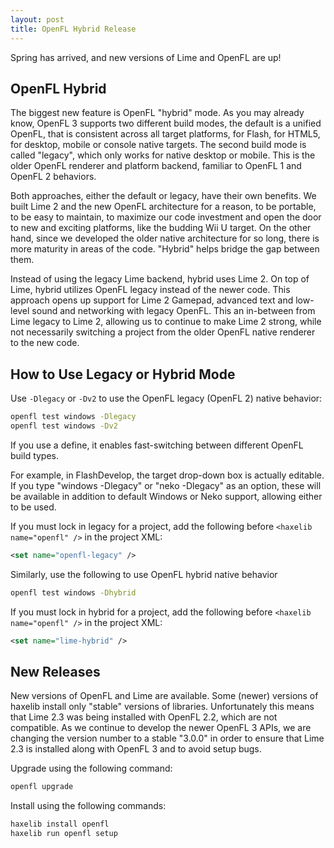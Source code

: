 ```yaml
---
layout: post
title: OpenFL Hybrid Release
---
```


Spring has arrived, and new versions of Lime and OpenFL are up!

## OpenFL Hybrid

The biggest new feature is OpenFL "hybrid" mode. As you may already know, OpenFL 3 supports two different build modes, the default is a unified OpenFL, that is consistent across all target platforms, for Flash, for HTML5, for desktop, mobile or console native targets. The second build mode is called "legacy", which only works for native desktop or mobile. This is the older OpenFL renderer and platform backend, familiar to OpenFL 1 and OpenFL 2 behaviors.

Both approaches, either the default or legacy, have their own benefits. We built Lime 2 and the new OpenFL architecture for a reason, to be portable, to be easy to maintain, to maximize our code investment and open the door to new and exciting platforms, like the budding Wii U target. On the other hand, since we developed the older native architecture for so long, there is more maturity in areas of the code. "Hybrid" helps bridge the gap between them.

Instead of using the legacy Lime backend, hybrid uses Lime 2. On top of Lime, hybrid utilizes OpenFL legacy instead of the newer code. This approach opens up support for Lime 2 Gamepad, advanced text and low-level sound and networking with legacy OpenFL. This an in-between from Lime legacy to Lime 2, allowing us to continue to make Lime 2 strong, while not necessarily switching a project from the older OpenFL native renderer to the new code.

## How to Use Legacy or Hybrid Mode

Use `-Dlegacy` or `-Dv2` to use the OpenFL legacy (OpenFL 2) native behavior:

```bash
openfl test windows -Dlegacy
openfl test windows -Dv2
```

If you use a define, it enables fast-switching between different OpenFL build types.

For example, in FlashDevelop, the target drop-down box is actually editable. If you type "windows -Dlegacy" or "neko -Dlegacy" as an option, these will be available in addition to default Windows or Neko support, allowing either to be used.

If you must lock in legacy for a project, add the following before `<haxelib name="openfl" />` in the project XML:

```xml
<set name="openfl-legacy" />
```

Similarly, use the following to use OpenFL hybrid native behavior

```bash
openfl test windows -Dhybrid
```

If you must lock in hybrid for a project, add the following before `<haxelib name="openfl" />` in the project XML:

```xml
<set name="lime-hybrid" />
```

## New Releases

New versions of OpenFL and Lime are available. Some (newer) versions of haxelib install only "stable" versions of libraries. Unfortunately this means that Lime 2.3 was being installed with OpenFL 2.2, which are not compatible. As we continue to develop the newer OpenFL 3 APIs, we are changing the version number to a stable "3.0.0" in order to ensure that Lime 2.3 is installed along with OpenFL 3 and to avoid setup bugs.

Upgrade using the following command:

```bash
openfl upgrade
```

Install using the following commands:

```bash
haxelib install openfl
haxelib run openfl setup
```
